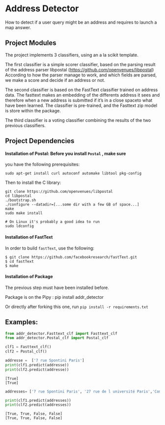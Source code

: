 # Address Detector

How to detect if a user query might be an address and requires to launch
a map answer.

## Project Modules

The project implements 3 classifiers, using an a la scikit template.

The first classifier is a simple scorer classifier, based on the parsing
result of the address parser libpostal
(https://github.com/openvenues/libpostal) According to how the parser
manage to work, and which fields are parsed, we make a score and decide
if an address or not.

The second classifier is based on the FastText classifier trained on
address data. The fasttext makes an embedding of the differents address
it sees and therefore when a new address is submitted if it’s in a close
spaceto what have been learned. The classifier is pre-trained, and the
Fasttext zip model is store within the package.

The third classifier is a voting classifier combining the results of the
two previous classifiers.

## Project Dependencies

#### Installation of Postal: Before you install `Postal` , make sure
you have the following prerequisites:

    sudo apt-get install curl autoconf automake libtool pkg-config

Then to install the C library:

    git clone https://github.com/openvenues/libpostal
    cd libpostal
    ./bootstrap.sh
    ./configure --datadir=[...some dir with a few GB of space...]
    make
    sudo make install

    # On Linux it's probably a good idea to run
    sudo ldconfig

#### Installation of FastText

In order to build `fastText`, use the following:

    $ git clone https://github.com/facebookresearch/fastText.git
    $ cd fastText
    $ make

#### Installation of Package
The previous step must have been installed before.

Package is on the Pipy :
pip install addr_detector

Or directly after forking this one, run `pip install -r requirements.txt`

## Examples:




```python
from addr_detector.Fasttext_clf import Fasttext_clf
from addr_detector.Postal_clf import Postal_clf
```


```python
clf1 = Fasttext_clf()
clf2 = Postal_clf()

```


```python
addresse =  ['7 rue Spontini Paris']
print(clf1.predict(addresse))
print(clf2.predict(addresse))

```

    [True]
    [True]



```python
addresses= ['7 rue Spontini Paris', '27 rue de l université Paris','Comment se faire cuire un oeuf','Google\n']

print(clf1.predict(addresses))
print(clf2.predict(addresses))
```

    [True, True, False, False]
    [True, True, False, False]

